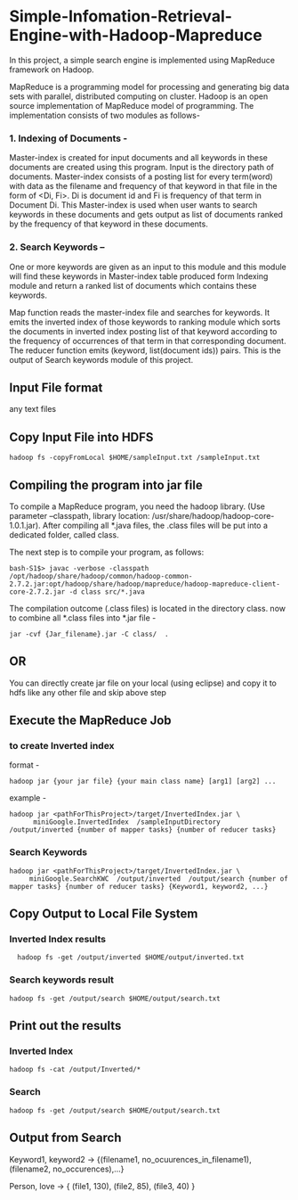 # Simple-Infomation-Retrieval-Engine-with-Hadoop-Mapreduce

In this project, a simple search engine is implemented using MapReduce framework on Hadoop. 

MapReduce is a programming model for processing and generating big data sets with parallel, distributed computing on cluster. Hadoop is an open source implementation of MapReduce model of programming. The implementation consists of two modules as follows-

 ###    1. Indexing of Documents -  
 
Master-index is created for input documents and all keywords in these documents are created using this program. Input is the directory path of documents. Master-index consists of a posting list for every term(word) with data as the filename and frequency of that keyword in that file in the form of <Di, Fi>. Di is document id and Fi is frequency of that term in Document Di. 
This Master-index is used when user wants to search keywords in these documents and gets output as list of documents ranked by the frequency of that keyword in these documents. 
 
 ###    2. Search Keywords – 

One or more keywords are given as an input to this module and this module will find these keywords in Master-index table produced form Indexing module and return a ranked list of documents which contains these keywords. 

Map function reads the master-index file and searches for keywords. It emits the inverted index of those keywords to ranking module which sorts the documents in inverted index posting list of that keyword according to the frequency of occurrences of that term in that corresponding document. The reducer function emits (keyword, list(document ids)) pairs. This is the output of Search keywords module of this project.  


## Input File format
 
 any text files
	

## Copy Input File into HDFS
```	
hadoop fs -copyFromLocal $HOME/sampleInput.txt /sampleInput.txt
```

## Compiling the program into jar file 
To compile a MapReduce program, you need the hadoop library. (Use parameter –classpath, library
location: /usr/share/hadoop/hadoop-core-1.0.1.jar). After compiling all *.java files, the .class files
will be put into a dedicated folder, called class.

The next step is to compile your program, as follows:

```
bash-S1$> javac -verbose -classpath /opt/hadoop/share/hadoop/common/hadoop-common-2.7.2.jar:opt/hadoop/share/hadoop/mapreduce/hadoop-mapreduce-client-core-2.7.2.jar -d class src/*.java
```

The compilation outcome (.class files) is located in the directory class.
now to combine all *.class files into *.jar file - 

```
jar -cvf {Jar_filename}.jar -C class/  .
```

## OR

You can directly create jar file on your local (using eclipse) and copy it to hdfs like any other file and skip above step

## Execute the MapReduce Job
	
### to create Inverted index

format - 
```
hadoop jar {your jar file} {your main class name} [arg1] [arg2] ...
```

example - 

```
hadoop jar <pathForThisProject>/target/InvertedIndex.jar \
      miniGoogle.InvertedIndex  /sampleInputDirectory  /output/inverted {number of mapper tasks} {number of reducer tasks}
  ```
 ### Search Keywords
 ```
hadoop jar <pathForThisProject>/target/InvertedIndex.jar \
      miniGoogle.SearchKWC  /output/inverted  /output/search {number of mapper tasks} {number of reducer tasks} {Keyword1, keyword2, ...}
```
## Copy Output to Local File System  

### Inverted Index results 
```
  hadoop fs -get /output/inverted $HOME/output/inverted.txt
  ```
### Search keywords result
```
hadoop fs -get /output/search $HOME/output/search.txt
```
## Print out the results 

### Inverted Index
```
hadoop fs -cat /output/Inverted/*
```
### Search
```
hadoop fs -get /output/search $HOME/output/search.txt
```
	
## Output from Search 

Keyword1, keyword2 -> {(filename1, no_ocuurences_in_filename1), (filename2, no_occurences),...}

Person, love -> { (file1, 130), (file2, 85), (file3, 40) }
